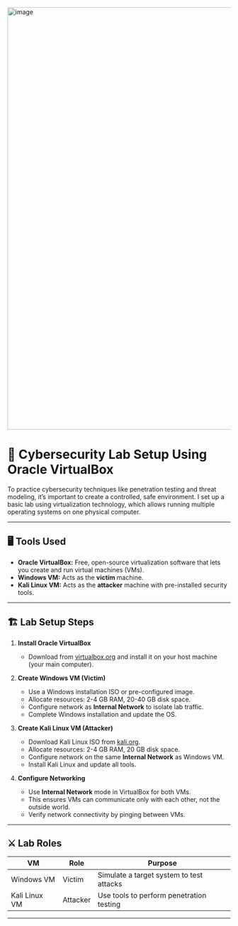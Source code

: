 <img width="953" alt="image" src="https://github.com/user-attachments/assets/2237244d-34f1-42f8-bb43-8bca7a8b78a1" />


# 🧪 Cybersecurity Lab Setup Using Oracle VirtualBox

To practice cybersecurity techniques like penetration testing and threat modeling, it’s important to create a controlled, safe environment. I set up a basic lab using virtualization technology, which allows running multiple operating systems on one physical computer.

---

## 🖥️ Tools Used

- **Oracle VirtualBox:** Free, open-source virtualization software that lets you create and run virtual machines (VMs).
- **Windows VM:** Acts as the **victim** machine.
- **Kali Linux VM:** Acts as the **attacker** machine with pre-installed security tools.

---

## 🏗️ Lab Setup Steps

1. **Install Oracle VirtualBox**
   - Download from [virtualbox.org](https://www.virtualbox.org/) and install it on your host machine (your main computer).

2. **Create Windows VM (Victim)**
   - Use a Windows installation ISO or pre-configured image.
   - Allocate resources: 2-4 GB RAM, 20-40 GB disk space.
   - Configure network as **Internal Network** to isolate lab traffic.
   - Complete Windows installation and update the OS.

3. **Create Kali Linux VM (Attacker)**
   - Download Kali Linux ISO from [kali.org](https://www.kali.org/get-kali/).
   - Allocate resources: 2-4 GB RAM, 20 GB disk space.
   - Configure network on the same **Internal Network** as Windows VM.
   - Install Kali Linux and update all tools.

4. **Configure Networking**
   - Use **Internal Network** mode in VirtualBox for both VMs.
   - This ensures VMs can communicate only with each other, not the outside world.
   - Verify network connectivity by pinging between VMs.

---

## ⚔️ Lab Roles

| VM             | Role       | Purpose                             |
|----------------|------------|-----------------------------------|
| Windows VM     | Victim     | Simulate a target system to test attacks |
| Kali Linux VM  | Attacker   | Use tools to perform penetration testing |

---

